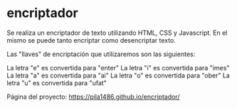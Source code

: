 # encriptador
Se realiza un encriptador de texto utilizando HTML, CSS  y Javascript. En el mismo se puede tanto encriptar como desencriptar texto.

Las "llaves" de encriptación que utilizaremos son las siguientes:

La letra "e" es convertida para "enter"
La letra "i" es convertida para "imes"
La letra "a" es convertida para "ai"
La letra "o" es convertida para "ober"
La letra "u" es convertida para "ufat"

Página del proyecto:
https://pila1486.github.io/encriptador/
